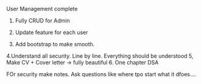 
User Management complete

1. Fully CRUD for Admin

2. Update feature for each user

3. Add bootstrap to make smooth.

4.Understand all security. Line by line. Everything should be understood
5, Make CV + Cover letter -> fully beautiful
6. One chapter DSA
   
   
   FOr security make notes. Ask questions like where tpo start what it dfoes....